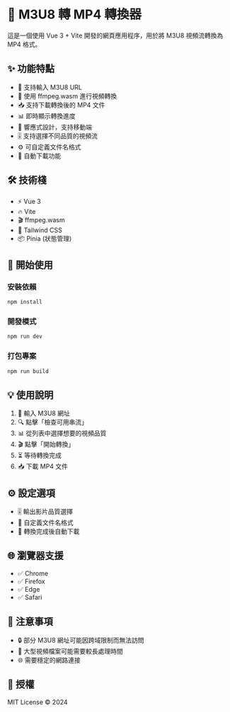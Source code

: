 # 🎥 M3U8 轉 MP4 轉換器

這是一個使用 Vue 3 + Vite 開發的網頁應用程序，用於將 M3U8 視頻流轉換為 MP4 格式。

## ✨ 功能特點

- 🎯 支持輸入 M3U8 URL
- 🔄 使用 ffmpeg.wasm 進行視頻轉換
- 📥 支持下載轉換後的 MP4 文件
- 📊 即時顯示轉換進度
- 📱 響應式設計，支持移動端
- 🎚️ 支持選擇不同品質的視頻流
- ⚙️ 可自定義文件名格式
- 🚀 自動下載功能

## 🛠️ 技術棧

- ⚡ Vue 3
- 🔥 Vite
- 🎬 ffmpeg.wasm
- 🎨 Tailwind CSS
- 📦 Pinia (狀態管理)

## 🚀 開始使用

### 安裝依賴
```bash
npm install
```

### 開發模式
```bash
npm run dev
```

### 打包專案
```bash
npm run build
```

## 💡 使用說明

1. 📝 輸入 M3U8 網址
2. 🔍 點擊「檢查可用串流」
3. 📊 從列表中選擇想要的視頻品質
4. 🎬 點擊「開始轉換」
5. ⏳ 等待轉換完成
6. 📥 下載 MP4 文件

## ⚙️ 設定選項

- 🎚️ 輸出影片品質選擇
- 📝 自定義文件名格式
- 🔄 轉換完成後自動下載

## 🌐 瀏覽器支援

- ✅ Chrome
- ✅ Firefox
- ✅ Edge
- ✅ Safari

## 📝 注意事項

- 🔒 部分 M3U8 網址可能因跨域限制而無法訪問
- 💾 大型視頻檔案可能需要較長處理時間
- 🌐 需要穩定的網路連接

## 📄 授權

MIT License © 2024